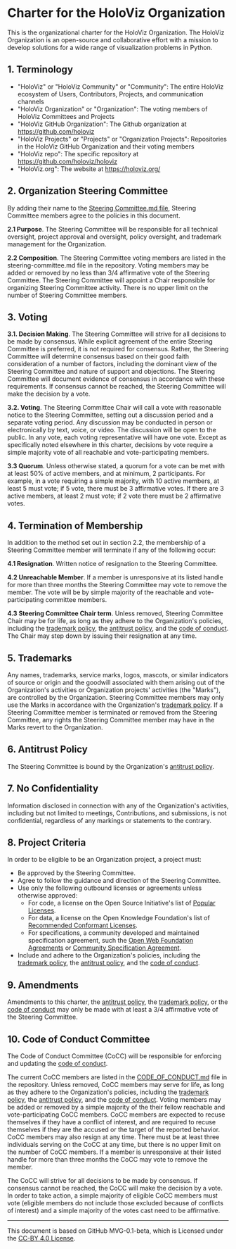 # Charter for the HoloViz Organization

This is the organizational charter for the HoloViz Organization. The HoloViz Organization is an open-source and collaborative effort with a mission to develop solutions for a wide range of visualization problems in Python.

## 1. Terminology
- "HoloViz" or "HoloViz Community" or "Community": The entire HoloViz ecosystem of Users, Contributors, Projects, and communication channels
- "HoloViz Organization" or "Organization": The voting members of HoloViz Committees and Projects
- "HoloViz GitHub Organization": The Github organization at https://github.com/holoviz
- "HoloViz Projects" or "Projects" or "Organization Projects": Repositories in the HoloViz GitHub Organization and their voting members
- "HoloViz repo": The specific repository at https://github.com/holoviz/holoviz
- "HoloViz.org": The website at https://holoviz.org/

## 2. Organization Steering Committee
By adding their name to the [Steering Committee.md file](./STEERING-COMMITTEE.md), Steering Committee members agree to the policies in this document.

**2.1 Purpose**. The Steering Committee will be responsible for all technical oversight, project approval and oversight, policy oversight, and trademark management for the Organization.

**2.2 Composition**. The Steering Committee voting members are listed in the steering-committee.md file in the repository. Voting members may be added or removed by no less than 3/4 affirmative vote of the Steering Committee. The Steering Committee will appoint a Chair responsible for organizing Steering Committee activity. There is no upper limit on the number of Steering Committee members.

## 3. Voting

**3.1. Decision Making**. The Steering Committee will strive for all decisions to be made by consensus. While explicit agreement of the entire Steering Committee is preferred, it is not required for consensus. Rather, the Steering Committee will determine consensus based on their good faith consideration of a number of factors, including the dominant view of the Steering Committee and nature of support and objections. The Steering Committee will document evidence of consensus in accordance with these requirements. If consensus cannot be reached, the Steering Committee will make the decision by a vote.

**3.2. Voting**. The Steering Committee Chair will call a vote with reasonable notice to the Steering Committee, setting out a discussion period and a separate voting period. Any discussion may be conducted in person or electronically by text, voice, or video. The discussion will be open to the public. In any vote, each voting representative will have one vote. Except as specifically noted elsewhere in this charter, decisions by vote require a simple majority vote of all reachable and vote-participating members.

**3.3 Quorum**. Unless otherwise stated, a quorum for a vote can be met with at least 50% of active members, and at minimum, 2 participants. For example, in a vote requiring a simple majority, with 10 active members, at least 5 must vote; if 5 vote, there must be 3 affirmative votes. If there are 3 active members, at least 2 must vote; if 2 vote there must be 2 affirmative votes.

## 4. Termination of Membership

In addition to the method set out in section 2.2, the membership of a Steering Committee member will terminate if any of the following occur:

**4.1 Resignation**. Written notice of resignation to the Steering Committee.

**4.2 Unreachable Member**. If a member is unresponsive at its listed handle for more than three months the Steering Committee may vote to remove the member. The vote will be by simple majority of the reachable and vote-participating committee members.

**4.3 Steering Committee Chair term**. Unless removed, Steering Committee Chair may be for life, as long as they adhere to the Organization's policies, including the [trademark policy](./TRADEMARKS.md), the [antitrust policy](./ANTITRUST.md), and the [code of conduct](./CODE-OF-CONDUCT.md). The Chair may step down by issuing their resignation at any time.

## 5. Trademarks

Any names, trademarks, service marks, logos, mascots, or similar indicators of source or origin and the goodwill associated with them arising out of the Organization's activities or Organization projects' activities (the "Marks"), are controlled by the Organization. Steering Committee members may only use the Marks in accordance with the Organization's [trademark policy](./TRADEMARKS.md). If a Steering Committee member is terminated or removed from the Steering Committee, any rights the Steering Committee member may have in the Marks revert to the Organization.

## 6. Antitrust Policy

The Steering Committee is bound by the Organization's [antitrust policy](./ANTITRUST.md).

## 7. No Confidentiality

Information disclosed in connection with any of the Organization's activities, including but not limited to meetings, Contributions, and submissions, is not confidential, regardless of any markings or statements to the contrary.

## 8. Project Criteria

In order to be eligible to be an Organization project, a project must:

* Be approved by the Steering Committee.
* Agree to follow the guidance and direction of the Steering Committee.
* Use only the following outbound licenses or agreements unless otherwise approved:
  - For code, a license on the Open Source Initiative's list of [Popular Licenses](https://opensource.org/licenses).
  - For data, a license on the Open Knowledge Foundation's list of [Recommended Conformant Licenses](http://opendefinition.org/licenses/).
  - For specifications, a community developed and maintained specification agreement, such the [Open Web Foundation Agreements](https://www.openwebfoundation.org/the-agreements) or [Community Specification Agreement](https://github.com/CommunitySpecification/1.0).
* Include and adhere to the Organization's policies, including the [trademark policy](./TRADEMARKS.md), the [antitrust policy](./ANTITRUST.md), and the [code of conduct](./CODE-OF-CONDUCT.md).

## 9. Amendments

Amendments to this charter, the [antitrust policy](./ANTITRUST.md), the [trademark policy](./TRADEMARKS.md), or the [code of conduct](./CODE-OF-CONDUCT.md) may only be made with at least a 3/4 affirmative vote of the Steering Committee.

## 10. Code of Conduct Committee
The Code of Conduct Committee (CoCC) will be responsible for enforcing and updating the [code of conduct](./CODE-OF-CONDUCT.md).

The current CoCC members are listed in the [CODE_OF_CONDUCT.md](./CODE-OF-CONDUCT.md) file in the repository. Unless removed, CoCC members may serve for life, as long as they adhere to the Organization's policies, including the [trademark policy](./TRADEMARKS.md), the [antitrust policy](./ANTITRUST.md), and the [code of conduct](./CODE-OF-CONDUCT.md). Voting members may be added or removed by a simple majority of the their fellow reachable and vote-participating CoCC members. CoCC members are expected to recuse themselves if they have a conflict of interest, and are required to recuse themselves if they are the accused or the target of the reported behavior. CoCC members may also resign at any time. There must be at least three individuals serving on the CoCC at any time, but there is no upper limit on the number of CoCC members. If a member is unresponsive at their listed handle for more than three months the CoCC may vote to remove the member.

The CoCC will strive for all decisions to be made by consensus. If consensus cannot be reached, the CoCC will make the decision by a vote. In order to take action, a simple majority of eligible CoCC members must vote (eligible members do not include those excluded because of conflicts of interest) and a simple majority of the votes cast need to be affirmative.

---
This document is based on GitHub MVG-0.1-beta, which is Licensed under the [CC-BY 4.0 License](https://creativecommons.org/licenses/by-sa/4.0/).
